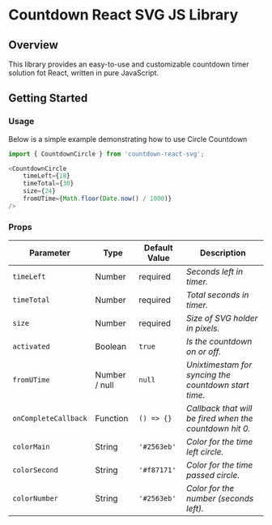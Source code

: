 # Countdown React SVG JS Library

## Overview
This library provides an easy-to-use and customizable countdown timer solution fot React, written in pure JavaScript.

## Getting Started

### Usage
Below is a simple example demonstrating how to use Circle Countdown

```js
import { CountdownCircle } from 'countdown-react-svg';

<CountdownCircle
    timeLeft={18}
    timeTotal={30}
    size={24}
    fromUTime={Math.floor(Date.now() / 1000)}
/>

```



### Props

| Parameter         | Type          | Default Value | Description                                             |
|-------------------|---------------|---------------|---------------------------------------------------------|
| `timeLeft`        | Number        | required      | _Seconds left in timer._                                |
| `timeTotal`       | Number        | required      | _Total seconds in timer._                               |
| `size`            | Number        | required      | _Size of SVG holder in pixels._                         |
| `activated`       | Boolean       | `true`        | _Is the countdown on or off._                           |
| `fromUTime`       | Number / null | `null`        | _Unixtimestam for syncing the countdown start time._    |
| `onCompleteCallback` | Function      | `() => {}`    | _Callback that will be fired when the countdown hit 0._ |
| `colorMain`       | String        | `'#2563eb'`   | _Color for the time left circle._                       |
| `colorSecond`     | String        | `'#f87171'`   | _Color for the time passed circle._                     |
| `colorNumber`     | String        | `'#2563eb'`   | _Color for the number (seconds left)._                  |
